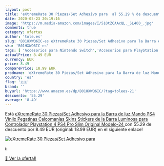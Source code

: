 ```yaml
---
layout: post
title: 'eXtremeRate 30 Piezas/Set Adhesivo para  al 55.29 % de descuento'
date: 2020-05-23 20:19:16
image: 'https://m.media-amazon.com/images/I/51OtZCAAxQL._SL400_.jpg'
comments: true
category: ofertas
author: 'tole.es'
slug: 'B01HXWQ6IC-es eXtremeRate 30 Piezas/Set Adhesivo para la Barra de luz...'
sku: 'B01HXWQ6IC-es'
tags: [ 'Accesorios para Nintendo Switch','Accesorios para PlayStation 3','Accesorios para PlayStation 4','Accesorios para Xbox One','Auriculares gaming con micrófono para PlayStation 4','Auriculares gaming para Nintendo Switch','Auriculares gaming para PlayStation 3','Auriculares gaming para Xbox One','Hardware y juegos para Nintendo Switch','Hardware y juegos para PlayStation 3','Hardware y juegos para PlayStation 4','Hardware y juegos para Xbox One','Juegos para Nintendo Switch','Sistemas precursores y micro consolas','Videojuegos', ]
actualPrice: 8.49 EUR
currency: EUR
price: 8.49
comparePrice: 18.99 EUR
prodname: 'eXtremeRate 30 Piezas/Set Adhesivo para la Barra de luz Mando PS4 Vinilo Pegatinas Calcomanías Skins Stickers de la Barra Luminosa para Controlador Playstation 4 PS4 Pro Slim Original Modelo-24 '
country: 'es'
flag: '🇪🇸'
brand: ''
buyurl: 'https://www.amazon.es/dp/B01HXWQ6IC/?tag=tolees-21'
descuento: '55.29'
average: '8.49'
---
```


Está [eXtremeRate 30 Piezas/Set Adhesivo para la Barra de luz Mando PS4 Vinilo Pegatinas Calcomanías Skins Stickers de la Barra Luminosa para Controlador Playstation 4 PS4 Pro Slim Original Modelo-24 ](https://www.amazon.es/dp/B01HXWQ6IC/?tag=tolees-21) con 55.29 de descuento por 8.49 EUR (original: 18.99 EUR) en el siguiente enlace!

[![eXtremeRate 30 Piezas/Set Adhesivo para ](https://m.media-amazon.com/images/I/51OtZCAAxQL._SL400_.jpg)](https://www.amazon.es/dp/B01HXWQ6IC/?tag=tolees-21)

ℹ️:


[🛒 Ver la oferta!!](https://www.amazon.es/dp/B01HXWQ6IC/?tag=tolees-21)
